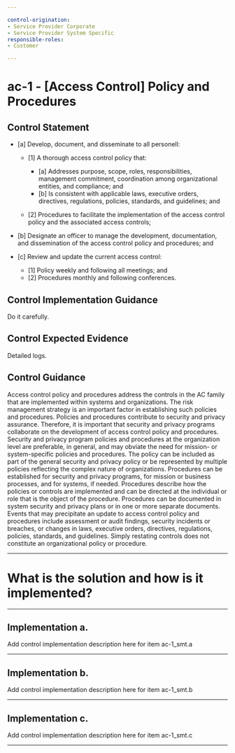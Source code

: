 ```yaml
---

control-origination:
- Service Provider Corporate
- Service Provider System Specific
responsible-roles:
- Customer

---
```

# ac-1 - \[Access Control\] Policy and Procedures

## Control Statement

- \[a\] Develop, document, and disseminate to all personell:

  - \[1\] A thorough access control policy that:

    - \[a\] Addresses purpose, scope, roles, responsibilities, management commitment, coordination among organizational entities, and compliance; and
    - \[b\] Is consistent with applicable laws, executive orders, directives, regulations, policies, standards, and guidelines; and

  - \[2\] Procedures to facilitate the implementation of the access control policy and the associated access controls;

- \[b\] Designate an officer to manage the development, documentation, and dissemination of the access control policy and procedures; and

- \[c\] Review and update the current access control:

  - \[1\] Policy weekly and following all meetings; and
  - \[2\] Procedures monthly and following conferences.

## Control Implementation Guidance

Do it carefully.

## Control Expected Evidence

Detailed logs.

## Control Guidance

Access control policy and procedures address the controls in the AC family that are implemented within systems and organizations. The risk management strategy is an important factor in establishing such policies and procedures. Policies and procedures contribute to security and privacy assurance. Therefore, it is important that security and privacy programs collaborate on the development of access control policy and procedures. Security and privacy program policies and procedures at the organization level are preferable, in general, and may obviate the need for mission- or system-specific policies and procedures. The policy can be included as part of the general security and privacy policy or be represented by multiple policies reflecting the complex nature of organizations. Procedures can be established for security and privacy programs, for mission or business processes, and for systems, if needed. Procedures describe how the policies or controls are implemented and can be directed at the individual or role that is the object of the procedure. Procedures can be documented in system security and privacy plans or in one or more separate documents. Events that may precipitate an update to access control policy and procedures include assessment or audit findings, security incidents or breaches, or changes in laws, executive orders, directives, regulations, policies, standards, and guidelines. Simply restating controls does not constitute an organizational policy or procedure.

______________________________________________________________________

# What is the solution and how is it implemented?

<!-- Please leave this section blank and enter implementation details in the parts below. -->

______________________________________________________________________

## Implementation a.

Add control implementation description here for item ac-1_smt.a

______________________________________________________________________

## Implementation b.

Add control implementation description here for item ac-1_smt.b

______________________________________________________________________

## Implementation c.

Add control implementation description here for item ac-1_smt.c

______________________________________________________________________
